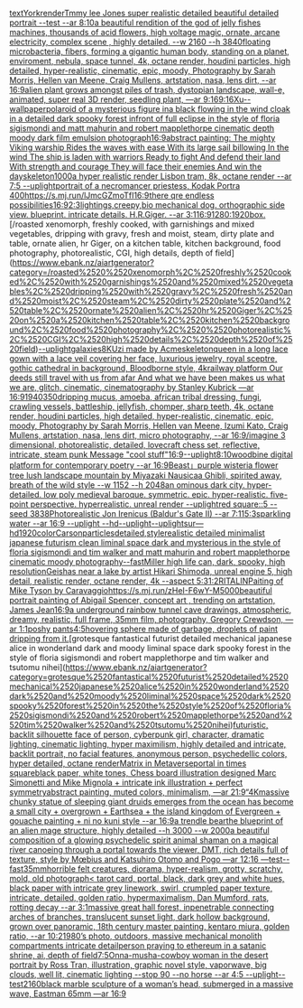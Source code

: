 [text](https://www.ebank.nz/aiartgenerator?category=text)[York](https://www.ebank.nz/aiartgenerator?category=York)[render](https://www.ebank.nz/aiartgenerator?category=render)[Tmmy lee Jones super realistic detailed beautiful detailed portrait --test --ar 8:10](https://www.ebank.nz/aiartgenerator?category=Tmmy%2520lee%2520Jones%2520super%2520realistic%2520detailed%2520beautiful%2520detailed%2520portrait%2520--test%2520--ar%25208%3A10)[a beautiful rendition of the god of jelly fishes machines, thousands of acid flowers, high voltage magic, ornate, arcane electricity, complex scene , highly detailed. --w 2160 --h 3840](https://www.ebank.nz/aiartgenerator?category=a%2520beautiful%2520rendition%2520of%2520the%2520god%2520of%2520jelly%2520fishes%2520machines%2C%2520thousands%2520of%2520acid%2520flowers%2C%2520high%2520voltage%2520magic%2C%2520ornate%2C%2520arcane%2520electricity%2C%2520complex%2520scene%2520%2C%2520highly%2520detailed.%2520--w%25202160%2520--h%25203840)[floating microbacteria, fibers, forming a gigantic human body, standing on a planet, enviroment, nebula, space tunnel, 4k, octane render, houdini particles, high detailed, hyper-realistic, cinematic, epic, moody, Photography by Sarah Morris, Hellen van Meene, Craig Mullens, artstation, nasa, lens dirt, --ar 16:9](https://www.ebank.nz/aiartgenerator?category=floating%2520microbacteria%2C%2520fibers%2C%2520forming%2520a%2520gigantic%2520human%2520body%2C%2520standing%2520on%2520a%2520planet%2C%2520enviroment%2C%2520nebula%2C%2520space%2520tunnel%2C%25204k%2C%2520octane%2520render%2C%2520houdini%2520particles%2C%2520high%2520detailed%2C%2520hyper-realistic%2C%2520cinematic%2C%2520epic%2C%2520moody%2C%2520Photography%2520by%2520Sarah%2520Morris%2C%2520Hellen%2520van%2520Meene%2C%2520Craig%2520Mullens%2C%2520artstation%2C%2520nasa%2C%2520lens%2520dirt%2C%2520--ar%252016%3A9)[alien plant grows amongst piles of trash, dystopian landscape, wall-e, animated, super real 3D render, seedling plant, —ar 9:16](https://www.ebank.nz/aiartgenerator?category=alien%2520plant%2520grows%2520amongst%2520piles%2520of%2520trash%2C%2520dystopian%2520landscape%2C%2520wall-e%2C%2520animated%2C%2520super%2520real%25203D%2520render%2C%2520seedling%2520plant%2C%2520%E2%80%94ar%25209%3A16)[9:16](https://www.ebank.nz/aiartgenerator?category=9%3A16)[Xu](https://www.ebank.nz/aiartgenerator?category=Xu)[--wallpaper](https://www.ebank.nz/aiartgenerator?category=--wallpaper)[polaroid of a mysterious figure ina black flowing in the wind cloak in a detailed dark spooky forest infront of full eclipse in the style of floria sigismondi and matt mahurin and robert mapplethorpe cinematic depth moody dark film emulsion photograph](https://www.ebank.nz/aiartgenerator?category=polaroid%2520of%2520a%2520mysterious%2520figure%2520ina%2520black%2520flowing%2520in%2520the%2520wind%2520cloak%2520in%2520a%2520detailed%2520dark%2520spooky%2520forest%2520infront%2520of%2520full%2520eclipse%2520in%2520the%2520style%2520of%2520floria%2520sigismondi%2520and%2520matt%2520mahurin%2520and%2520robert%2520mapplethorpe%2520cinematic%2520depth%2520moody%2520dark%2520film%2520emulsion%2520photograph)[16:9](https://www.ebank.nz/aiartgenerator?category=16%3A9)[abstract painting: The mighty Viking warship Rides the waves with ease With its large sail billowing In the wind The ship is laden with warriors Ready to fight And defend their land With strength and courage They will face their enemies And win the day](https://www.ebank.nz/aiartgenerator?category=abstract%2520painting%3A%2520The%2520mighty%2520Viking%2520warship%2520Rides%2520the%2520waves%2520with%2520ease%2520With%2520its%2520large%2520sail%2520billowing%2520In%2520the%2520wind%2520The%2520ship%2520is%2520laden%2520with%2520warriors%2520Ready%2520to%2520fight%2520And%2520defend%2520their%2520land%2520With%2520strength%2520and%2520courage%2520They%2520will%2520face%2520their%2520enemies%2520And%2520win%2520the%2520day)[skeleton](https://www.ebank.nz/aiartgenerator?category=skeleton)[1000](https://www.ebank.nz/aiartgenerator?category=1000)[a hyper realistic render Lisbon tram, 8k, octane render --ar 7:5 --uplight](https://www.ebank.nz/aiartgenerator?category=a%2520hyper%2520realistic%2520render%2520Lisbon%2520tram%2C%25208k%2C%2520octane%2520render%2520--ar%25207%3A5%2520--uplight)[portrait of a necromancer priestess, Kodak Portra 400](https://www.ebank.nz/aiartgenerator?category=portrait%2520of%2520a%2520necromancer%2520priestess%2C%2520Kodak%2520Portra%2520400)[<https://s.mj.run/lJmcGZmoTfI>](https://www.ebank.nz/aiartgenerator?category=%3Chttps%3A//s.mj.run/lJmcGZmoTfI%3E)[16:9](https://www.ebank.nz/aiartgenerator?category=16%3A9)[there qre endless possibilities](https://www.ebank.nz/aiartgenerator?category=there%2520qre%2520endless%2520possibilities)[16:9](https://www.ebank.nz/aiartgenerator?category=16%3A9)[2:3](https://www.ebank.nz/aiartgenerator?category=2%3A3)[lightings,creepy,](https://www.ebank.nz/aiartgenerator?category=lightings%2Ccreepy%2C)[bio mechanical dog. orthographic side view. blueprint. intricate details. H.R.Giger. --ar 3:1](https://www.ebank.nz/aiartgenerator?category=bio%2520mechanical%2520dog.%2520orthographic%2520side%2520view.%2520blueprint.%2520intricate%2520details.%2520H.R.Giger.%2520--ar%25203%3A1)[16:9](https://www.ebank.nz/aiartgenerator?category=16%3A9)[1280:1920](https://www.ebank.nz/aiartgenerator?category=1280%3A1920)[box.](https://www.ebank.nz/aiartgenerator?category=box.)[/roasted  xenomorph, freshly cooked, with garnishings and mixed vegetables, dripping with gravy, fresh and moist, steam, dirty plate and table, ornate alien, hr Giger, on a kitchen table, kitchen background, food photography,  photorealistic, CGI, high details, depth of field](https://www.ebank.nz/aiartgenerator?category=/roasted%2520%2520xenomorph%2C%2520freshly%2520cooked%2C%2520with%2520garnishings%2520and%2520mixed%2520vegetables%2C%2520dripping%2520with%2520gravy%2C%2520fresh%2520and%2520moist%2C%2520steam%2C%2520dirty%2520plate%2520and%2520table%2C%2520ornate%2520alien%2C%2520hr%2520Giger%2C%2520on%2520a%2520kitchen%2520table%2C%2520kitchen%2520background%2C%2520food%2520photography%2C%2520%2520photorealistic%2C%2520CGI%2C%2520high%2520details%2C%2520depth%2520of%2520field)[--uplight](https://www.ebank.nz/aiartgenerator?category=--uplight)[galaxies](https://www.ebank.nz/aiartgenerator?category=galaxies)[8K](https://www.ebank.nz/aiartgenerator?category=8K)[Uzi made by Acme](https://www.ebank.nz/aiartgenerator?category=Uzi%2520made%2520by%2520Acme)[skeleton](https://www.ebank.nz/aiartgenerator?category=skeleton)[queen in a long lace gown with a lace veil covering her face, luxurious jewelry, royal sceptre, gothic cathedral in background, Bloodborne style, 4k](https://www.ebank.nz/aiartgenerator?category=queen%2520in%2520a%2520long%2520lace%2520gown%2520with%2520a%2520lace%2520veil%2520covering%2520her%2520face%2C%2520luxurious%2520jewelry%2C%2520royal%2520sceptre%2C%2520gothic%2520cathedral%2520in%2520background%2C%2520Bloodborne%2520style%2C%25204k)[railway platform Our deeds still travel with us from afar And what we have been makes us what we are, glitch, cinematic, cinematography by Stanley Kubrick —ar 16:9](https://www.ebank.nz/aiartgenerator?category=railway%2520platform%2520Our%2520deeds%2520still%2520travel%2520with%2520us%2520from%2520afar%2520And%2520what%2520we%2520have%2520been%2520makes%2520us%2520what%2520we%2520are%2C%2520glitch%2C%2520cinematic%2C%2520cinematography%2520by%2520Stanley%2520Kubrick%2520%E2%80%94ar%252016%3A9)[1940](https://www.ebank.nz/aiartgenerator?category=1940)[350](https://www.ebank.nz/aiartgenerator?category=350)[dripping mucus, amoeba, african tribal dressing, fungi, crawling vessels, battleship, jellyfish, chomper, sharp teeth, 4k, octane render, houdini particles, high detailed, hyper-realistic, cinematic, epic, moody, Photography by Sarah Morris, Hellen van Meene, Izumi Kato, Craig Mullens, artstation, nasa, lens dirt, micro photography, --ar 16:9](https://www.ebank.nz/aiartgenerator?category=dripping%2520mucus%2C%2520amoeba%2C%2520african%2520tribal%2520dressing%2C%2520fungi%2C%2520crawling%2520vessels%2C%2520battleship%2C%2520jellyfish%2C%2520chomper%2C%2520sharp%2520teeth%2C%25204k%2C%2520octane%2520render%2C%2520houdini%2520particles%2C%2520high%2520detailed%2C%2520hyper-realistic%2C%2520cinematic%2C%2520epic%2C%2520moody%2C%2520Photography%2520by%2520Sarah%2520Morris%2C%2520Hellen%2520van%2520Meene%2C%2520Izumi%2520Kato%2C%2520Craig%2520Mullens%2C%2520artstation%2C%2520nasa%2C%2520lens%2520dirt%2C%2520micro%2520photography%2C%2520--ar%252016%3A9)[/imagine  3 dimensional, photorealistic, detailed, lovecraft chess set, reflective, intricate, steam punk  Message "cool stuff"](https://www.ebank.nz/aiartgenerator?category=/imagine%2520%25203%2520dimensional%2C%2520photorealistic%2C%2520detailed%2C%2520lovecraft%2520chess%2520set%2C%2520reflective%2C%2520intricate%2C%2520steam%2520punk%2520%2520Message%2520%22cool%2520stuff%22)[16:9](https://www.ebank.nz/aiartgenerator?category=16%3A9)[--uplight](https://www.ebank.nz/aiartgenerator?category=--uplight)[8:10](https://www.ebank.nz/aiartgenerator?category=8%3A10)[woodbine digital platform for contemporary poetry --ar 16:9](https://www.ebank.nz/aiartgenerator?category=woodbine%2520digital%2520platform%2520for%2520contemporary%2520poetry%2520--ar%252016%3A9)[Beast」](https://www.ebank.nz/aiartgenerator?category=Beast%E3%80%8D)[purple wisteria flower tree lush landscape mountain by Miyazaki Nausicaa Ghibli, spirited away, breath of the wild style --w 1152 --h 2048](https://www.ebank.nz/aiartgenerator?category=purple%2520wisteria%2520flower%2520tree%2520lush%2520landscape%2520mountain%2520by%2520Miyazaki%2520Nausicaa%2520Ghibli%2C%2520spirited%2520away%2C%2520breath%2520of%2520the%2520wild%2520style%2520--w%25201152%2520--h%25202048)[an ominous dark city. hyper-detailed. low poly medieval baroque. symmetric. epic. hyper-realistic. five-point perspective. hyperrealistic. unreal render --uplight](https://www.ebank.nz/aiartgenerator?category=an%2520ominous%2520dark%2520city.%2520hyper-detailed.%2520low%2520poly%2520medieval%2520baroque.%2520symmetric.%2520epic.%2520hyper-realistic.%2520five-point%2520perspective.%2520hyperrealistic.%2520unreal%2520render%2520--uplight)[red square::5 --seed 3838](https://www.ebank.nz/aiartgenerator?category=red%2520square%3A%3A5%2520--seed%25203838)[Photorealistic Jon Irenicus (Baldur's Gate II)  --ar 7:11](https://www.ebank.nz/aiartgenerator?category=Photorealistic%2520Jon%2520Irenicus%2520%28Baldur%27s%2520Gate%2520II%29%2520%2520--ar%25207%3A11)[5:3](https://www.ebank.nz/aiartgenerator?category=5%3A3)[sparkling water --ar 16:9 --uplight --hd](https://www.ebank.nz/aiartgenerator?category=sparkling%2520water%2520--ar%252016%3A9%2520--uplight%2520--hd)[--uplight](https://www.ebank.nz/aiartgenerator?category=--uplight)[--uplight](https://www.ebank.nz/aiartgenerator?category=--uplight)[sur](https://www.ebank.nz/aiartgenerator?category=sur)[—hd](https://www.ebank.nz/aiartgenerator?category=%E2%80%94hd)[1920](https://www.ebank.nz/aiartgenerator?category=1920)[color](https://www.ebank.nz/aiartgenerator?category=color)[Carson](https://www.ebank.nz/aiartgenerator?category=Carson)[particles](https://www.ebank.nz/aiartgenerator?category=particles)[detailed,](https://www.ebank.nz/aiartgenerator?category=detailed%2C)[style](https://www.ebank.nz/aiartgenerator?category=style)[realistic detailed minimalist japanese futurism clean liminal space dark and mysterious in the style of floria sigismondi and tim walker and matt mahurin and robert mapplethorpe cinematic moody photography](https://www.ebank.nz/aiartgenerator?category=realistic%2520detailed%2520minimalist%2520japanese%2520futurism%2520clean%2520liminal%2520space%2520dark%2520and%2520mysterious%2520in%2520the%2520style%2520of%2520floria%2520sigismondi%2520and%2520tim%2520walker%2520and%2520matt%2520mahurin%2520and%2520robert%2520mapplethorpe%2520cinematic%2520moody%2520photography)[--fast](https://www.ebank.nz/aiartgenerator?category=--fast)[Miller high life can, dark, spooky, high resolution](https://www.ebank.nz/aiartgenerator?category=Miller%2520high%2520life%2520can%2C%2520dark%2C%2520spooky%2C%2520high%2520resolution)[Geishas near a lake by artist Hikari Shimoda, unreal engine 5, high detail, realistic render, octane render, 4k --aspect 5:3](https://www.ebank.nz/aiartgenerator?category=Geishas%2520near%2520a%2520lake%2520by%2520artist%2520Hikari%2520Shimoda%2C%2520unreal%2520engine%25205%2C%2520high%2520detail%2C%2520realistic%2520render%2C%2520octane%2520render%2C%25204k%2520--aspect%25205%3A3)[1:2](https://www.ebank.nz/aiartgenerator?category=1%3A2)[RITALIN](https://www.ebank.nz/aiartgenerator?category=RITALIN)[Paiting of Mike Tyson by Caravaggio](https://www.ebank.nz/aiartgenerator?category=Paiting%2520of%2520Mike%2520Tyson%2520by%2520Caravaggio)[<https://s.mj.run/zHeI-F6wY-M>](https://www.ebank.nz/aiartgenerator?category=%3Chttps%3A//s.mj.run/zHeI-F6wY-M%3E)[5000](https://www.ebank.nz/aiartgenerator?category=5000)[beautiful portrait painting of Abigail Spencer, concept art , trending on artstation, James Jean](https://www.ebank.nz/aiartgenerator?category=beautiful%2520portrait%2520painting%2520of%2520Abigail%2520Spencer%2C%2520concept%2520art%2520%2C%2520trending%2520on%2520artstation%2C%2520James%2520Jean)[16:9](https://www.ebank.nz/aiartgenerator?category=16%3A9)[a underground rainbow tunnel cave drawings, atmospheric, dreamy, realistic, full frame, 35mm film, photography, Gregory Crewdson, —ar 1:1](https://www.ebank.nz/aiartgenerator?category=a%2520underground%2520rainbow%2520tunnel%2520cave%2520drawings%2C%2520atmospheric%2C%2520dreamy%2C%2520realistic%2C%2520full%2520frame%2C%252035mm%2520film%2C%2520photography%2C%2520Gregory%2520Crewdson%2C%2520%E2%80%94ar%25201%3A1)[poshy pants](https://www.ebank.nz/aiartgenerator?category=poshy%2520pants)[4:5](https://www.ebank.nz/aiartgenerator?category=4%3A5)[hovering sphere made of garbage, droplets of paint dripping from it.](https://www.ebank.nz/aiartgenerator?category=hovering%2520sphere%2520made%2520of%2520garbage%2C%2520droplets%2520of%2520paint%2520dripping%2520from%2520it.)[grotesque fantastical futurist detailed mechanical japanese alice in wonderland dark and moody liminal space dark spooky forest in the style of floria sigismondi and robert mapplethorpe and tim walker and tsutomu nihei](https://www.ebank.nz/aiartgenerator?category=grotesque%2520fantastical%2520futurist%2520detailed%2520mechanical%2520japanese%2520alice%2520in%2520wonderland%2520dark%2520and%2520moody%2520liminal%2520space%2520dark%2520spooky%2520forest%2520in%2520the%2520style%2520of%2520floria%2520sigismondi%2520and%2520robert%2520mapplethorpe%2520and%2520tim%2520walker%2520and%2520tsutomu%2520nihei)[futuristic, backlit silhouette face of person, cyberpunk girl, character, dramatic lighting, cinematic lighting, hyper maximilism, highly detailed and intricate, backlit portrait, no facial features, anonymous person, psychedellic colors, hyper detailed, octane render](https://www.ebank.nz/aiartgenerator?category=futuristic%2C%2520backlit%2520silhouette%2520face%2520of%2520person%2C%2520cyberpunk%2520girl%2C%2520character%2C%2520dramatic%2520lighting%2C%2520cinematic%2520lighting%2C%2520hyper%2520maximilism%2C%2520highly%2520detailed%2520and%2520intricate%2C%2520backlit%2520portrait%2C%2520no%2520facial%2520features%2C%2520anonymous%2520person%2C%2520psychedellic%2520colors%2C%2520hyper%2520detailed%2C%2520octane%2520render)[Matrix in Metaverse](https://www.ebank.nz/aiartgenerator?category=Matrix%2520in%2520Metaverse)[portal in times square](https://www.ebank.nz/aiartgenerator?category=portal%2520in%2520times%2520square)[black paper, white tones, Chess board illustration designed Marc Simonetti and Mike Mignola + intricate ink illustration + perfect symmetry](https://www.ebank.nz/aiartgenerator?category=black%2520paper%2C%2520white%2520tones%2C%2520Chess%2520board%2520illustration%2520designed%2520Marc%2520Simonetti%2520and%2520Mike%2520Mignola%2520%2B%2520intricate%2520ink%2520illustration%2520%2B%2520perfect%2520symmetry)[abstract painting, muted colors, minimalism, —ar 21:9](https://www.ebank.nz/aiartgenerator?category=abstract%2520painting%2C%2520muted%2520colors%2C%2520minimalism%2C%2520%E2%80%94ar%252021%3A9)[“](https://www.ebank.nz/aiartgenerator?category=%E2%80%9C)[4K](https://www.ebank.nz/aiartgenerator?category=4K)[massive chunky statue of sleeping giant druids emerges from the ocean has become a small city + overgrown + Earthsea + the island kingdom of Evergreen + gouache painting + ni no kuni style --ar 16:9](https://www.ebank.nz/aiartgenerator?category=massive%2520chunky%2520statue%2520of%2520sleeping%2520giant%2520druids%2520emerges%2520from%2520the%2520ocean%2520has%2520become%2520a%2520small%2520city%2520%2B%2520overgrown%2520%2B%2520Earthsea%2520%2B%2520the%2520island%2520kingdom%2520of%2520Evergreen%2520%2B%2520gouache%2520painting%2520%2B%2520ni%2520no%2520kuni%2520style%2520--ar%252016%3A9)[a trendle bear](https://www.ebank.nz/aiartgenerator?category=a%2520trendle%2520bear)[the blueprint of an alien mage structure, highly detailed --h 3000 --w 2000](https://www.ebank.nz/aiartgenerator?category=the%2520blueprint%2520of%2520an%2520alien%2520mage%2520structure%2C%2520highly%2520detailed%2520--h%25203000%2520--w%25202000)[a beautiful composition of a glowing psychedelic spirit animal shaman on a magical river canoeing through a portal towards the viewer, DMT,  rich details full of texture, style by Mœbius and Katsuhiro Otomo and Pogo —ar 12:16 —test](https://www.ebank.nz/aiartgenerator?category=a%2520beautiful%2520composition%2520of%2520a%2520glowing%2520psychedelic%2520spirit%2520animal%2520shaman%2520on%2520a%2520magical%2520river%2520canoeing%2520through%2520a%2520portal%2520towards%2520the%2520viewer%2C%2520DMT%2C%2520%2520rich%2520details%2520full%2520of%2520texture%2C%2520style%2520by%2520M%C5%93bius%2520and%2520Katsuhiro%2520Otomo%2520and%2520Pogo%2520%E2%80%94ar%252012%3A16%2520%E2%80%94test)[--fast](https://www.ebank.nz/aiartgenerator?category=--fast)[35mm](https://www.ebank.nz/aiartgenerator?category=35mm)[horrible felt creatures, diorama, hyper-realism, grotty, scratchy, mold, old photograph](https://www.ebank.nz/aiartgenerator?category=horrible%2520felt%2520creatures%2C%2520diorama%2C%2520hyper-realism%2C%2520grotty%2C%2520scratchy%2C%2520mold%2C%2520old%2520photograph)[< tarot card, portal, black, dark grey and white hues, black paper with intricate grey linework, swirl, crumpled paper texture, intricate, detailed, golden ratio, hypermaximalism, Dan Mumford, rats, rotting decay --ar 3:1](https://www.ebank.nz/aiartgenerator?category=%3C%2520tarot%2520card%2C%2520portal%2C%2520black%2C%2520dark%2520grey%2520and%2520white%2520hues%2C%2520black%2520paper%2520with%2520intricate%2520grey%2520linework%2C%2520swirl%2C%2520crumpled%2520paper%2520texture%2C%2520intricate%2C%2520detailed%2C%2520golden%2520ratio%2C%2520hypermaximalism%2C%2520Dan%2520Mumford%2C%2520rats%2C%2520rotting%2520decay%2520--ar%25203%3A1)[](https://www.ebank.nz/aiartgenerator?category=)[massive great hall forest, inpenetrable connecting arches of branches, translucent sunset light, dark hollow background, grown over panoramic, 18th century master painting, kentaro miura, golden ratio, --ar 10:2](https://www.ebank.nz/aiartgenerator?category=massive%2520great%2520hall%2520forest%2C%2520inpenetrable%2520connecting%2520arches%2520of%2520branches%2C%2520translucent%2520sunset%2520light%2C%2520dark%2520hollow%2520background%2C%2520grown%2520over%2520panoramic%2C%252018th%2520century%2520master%2520painting%2C%2520kentaro%2520miura%2C%2520golden%2520ratio%2C%2520--ar%252010%3A2)[1980’s photo, outdoors, massive mechanical monolith compartments intricate detail](https://www.ebank.nz/aiartgenerator?category=1980%E2%80%99s%2520photo%2C%2520outdoors%2C%2520massive%2520mechanical%2520monolith%2520compartments%2520intricate%2520detail)[person praying to ethereum in a satanic shrine, ai, depth of field](https://www.ebank.nz/aiartgenerator?category=person%2520praying%2520to%2520ethereum%2520in%2520a%2520satanic%2520shrine%2C%2520ai%2C%2520depth%2520of%2520field)[7:5](https://www.ebank.nz/aiartgenerator?category=7%3A5)[Onna-musha-cowboy woman in the desert portrait by Ross Tran, illustration, graphic novel style, vaporwave, big clouds, well lit, cinematic lighting --stop 90 --no horse --ar 4:5 --uplight](https://www.ebank.nz/aiartgenerator?category=Onna-musha-cowboy%2520woman%2520in%2520the%2520desert%2520portrait%2520by%2520Ross%2520Tran%2C%2520illustration%2C%2520graphic%2520novel%2520style%2C%2520vaporwave%2C%2520big%2520clouds%2C%2520well%2520lit%2C%2520cinematic%2520lighting%2520--stop%252090%2520--no%2520horse%2520--ar%25204%3A5%2520--uplight)[--test](https://www.ebank.nz/aiartgenerator?category=--test)[2160](https://www.ebank.nz/aiartgenerator?category=2160)[black marble sculpture of a woman’s head, submerged in a massive wave, Eastman 65mm —ar 16:9](https://www.ebank.nz/aiartgenerator?category=black%2520marble%2520sculpture%2520of%2520a%2520woman%E2%80%99s%2520head%2C%2520submerged%2520in%2520a%2520massive%2520wave%2C%2520Eastman%252065mm%2520%E2%80%94ar%252016%3A9)